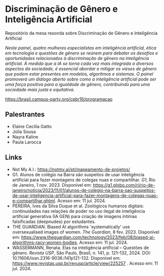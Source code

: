 # Discriminação de Gênero e Inteligência Artificial
Repositório da mesa resonda sobre Discriminação de Gênero e Inteligência Artificial

_Neste painel, quatro mulheres especialistas em inteligência artificial, ética em tecnologia e questões de gênero se reúnem para debater os desafios e oportunidades relacionados à discriminação de gênero na inteligência artificial. À medida que a IA se torna cada vez mais integrada a diversos aspectos da sociedade, é essencial abordar e mitigar os vieses de gênero que podem estar presentes em modelos, algoritmos e sistemas. O painel promoverá um diálogo aberto sobre como a inteligência artificial pode ser uma força positiva para a igualdade de gênero, contribuindo para uma sociedade mais justa e equitativa._

https://brasil.campus-party.org/cpbr16/programacao

## Palestrantes

- Elaine Cecília Gatto
- Júlia Sousa
- Nayra Kaline
- Paula Larocca

## Links
- Not My A.I.: https://notmy.ai/pt/mapeamento-de-projetos/
- G1. Alunos de colégio na Barra são suspeitos de usar inteligência artificial para fazer montagens de colegas nuas e compartilhar. *G1*, Rio de Janeiro, 1 nov. 2023. Disponível em: https://g1.globo.com/rj/rio-de-janeiro/noticia/2023/11/01/alunos-de-colegio-na-barra-sao-suspeitos-de-usar-inteligencia-artificial-para-fazer-montagens-de-colegas-nuas-e-compartilhar.ghtml. Acesso em: 11 jul. 2024.
- PEREIRA, Ives da Silva Duque et al. Zoológicos humanos digitais: continuidades nas relações de poder no uso ilegal de inteligência artificial generativa (IA GEN) para criação de imagens íntimas falsificadas (deepnudes) por estudantes.
- THE GUARDIAN. Biased AI algorithms 'systematically' use oversexualised images of women. *The Guardian*, 8 fev. 2023. Disponível em: https://www.theguardian.com/technology/2023/feb/08/biased-ai-algorithms-racy-women-bodies. Acesso em: 11 jul. 2024.
- WASSERMANN, Renata. Elas na inteligência artificial – Questões de gênero. *Revista USP*, São Paulo, Brasil, n. 141, p. 121–132, 2024. DOI: 10.11606/issn.2316-9036.i141p121-132. Disponível em: https://www.revistas.usp.br/revusp/article/view/225257 . Acesso em: 11 jul. 2024.




